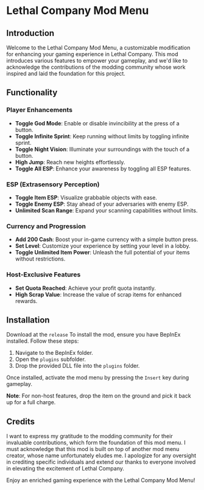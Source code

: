 # Lethal Company Mod Menu

## Introduction

Welcome to the Lethal Company Mod Menu, a customizable modification for enhancing your gaming experience in Lethal Company. This mod introduces various features to empower your gameplay, and we'd like to acknowledge the contributions of the modding community whose work inspired and laid the foundation for this project.

## Functionality

### Player Enhancements
- **Toggle God Mode**: Enable or disable invincibility at the press of a button.
- **Toggle Infinite Sprint**: Keep running without limits by toggling infinite sprint.
- **Toggle Night Vision**: Illuminate your surroundings with the touch of a button.
- **High Jump**: Reach new heights effortlessly.
- **Toggle All ESP**: Enhance your awareness by toggling all ESP features.

### ESP (Extrasensory Perception)
- **Toggle Item ESP**: Visualize grabbable objects with ease.
- **Toggle Enemy ESP**: Stay ahead of your adversaries with enemy ESP.
- **Unlimited Scan Range**: Expand your scanning capabilities without limits.

### Currency and Progression
- **Add 200 Cash**: Boost your in-game currency with a simple button press.
- **Set Level**: Customize your experience by setting your level in a lobby.
- **Toggle Unlimited Item Power**: Unleash the full potential of your items without restrictions.

### Host-Exclusive Features
- **Set Quota Reached**: Achieve your profit quota instantly.
- **High Scrap Value**: Increase the value of scrap items for enhanced rewards.

## Installation
Download at the `release`
To install the mod, ensure you have BepInEx installed. Follow these steps:

1. Navigate to the BepInEx folder.
2. Open the `plugins` subfolder.
3. Drop the provided DLL file into the `plugins` folder.

Once installed, activate the mod menu by pressing the `Insert` key during gameplay.

**Note**: For non-host features, drop the item on the ground and pick it back up for a full charge.

## Credits

I want to express my gratitude to the modding community for their invaluable contributions, which form the foundation of this mod menu. I must acknowledge that this mod is built on top of another mod menu creator, whose name unfortunately eludes me. I apologize for any oversight in crediting specific individuals and extend our thanks to everyone involved in elevating the excitement of Lethal Company.

Enjoy an enriched gaming experience with the Lethal Company Mod Menu!
